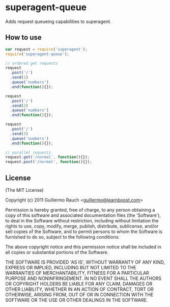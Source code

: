 
# superagent-queue

Adds request queueing capabilities to superagent.

## How to use

```js
var request = require('superagent');
require('superagent-queue');

// ordered get requests
request
  .post('/')
  .send(1)
  .queue('numbers')
  .end(function(){});

request
  .post('/')
  .send(2)
  .queue('numbers')
  .end(function(){});

request
  .post('/')
  .send(3)
  .queue('numbers')
  .end(function(){});

// parallel requests
request.get('/normal', function(){});
request.post('/normal', function(){});
```

## License 

(The MIT License)

Copyright (c) 2011 Guillermo Rauch &lt;guillermo@learnboost.com&gt;

Permission is hereby granted, free of charge, to any person obtaining
a copy of this software and associated documentation files (the
'Software'), to deal in the Software without restriction, including
without limitation the rights to use, copy, modify, merge, publish,
distribute, sublicense, and/or sell copies of the Software, and to
permit persons to whom the Software is furnished to do so, subject to
the following conditions:

The above copyright notice and this permission notice shall be
included in all copies or substantial portions of the Software.

THE SOFTWARE IS PROVIDED 'AS IS', WITHOUT WARRANTY OF ANY KIND,
EXPRESS OR IMPLIED, INCLUDING BUT NOT LIMITED TO THE WARRANTIES OF
MERCHANTABILITY, FITNESS FOR A PARTICULAR PURPOSE AND NONINFRINGEMENT.
IN NO EVENT SHALL THE AUTHORS OR COPYRIGHT HOLDERS BE LIABLE FOR ANY
CLAIM, DAMAGES OR OTHER LIABILITY, WHETHER IN AN ACTION OF CONTRACT,
TORT OR OTHERWISE, ARISING FROM, OUT OF OR IN CONNECTION WITH THE
SOFTWARE OR THE USE OR OTHER DEALINGS IN THE SOFTWARE.

